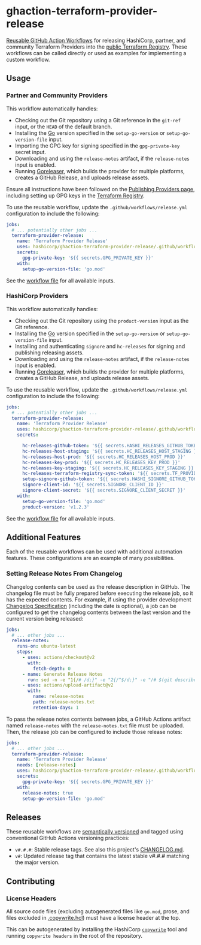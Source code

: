 # ghaction-terraform-provider-release

[Reusable GitHub Action Workflows](https://docs.github.com/en/actions/learn-github-actions/reusing-workflows) for releasing HashiCorp, partner, and community Terraform Providers into the [public Terraform Registry](https://registry.terraform.io/). These workflows can be called directly or used as examples for implementing a custom workflow.

## Usage

### Partner and Community Providers

This workflow automatically handles:

- Checking out the Git repository using a Git reference in the `git-ref` input, or the `HEAD` of the default branch.
- Installing the [Go](https://go.dev/) version specified in the `setup-go-version` or `setup-go-version-file` input.
- Importing the GPG key for signing specified in the `gpg-private-key` secret input.
- Downloading and using the `release-notes` artifact, if the `release-notes` input is enabled.
- Running [Goreleaser](https://goreleaser.com/), which builds the provider for multiple platforms, creates a GitHub Release, and uploads release assets.

Ensure all instructions have been followed on the [Publishing Providers page](https://developer.hashicorp.com/terraform/registry/providers/publishing), including setting up GPG keys in the [Terraform Registry](https://registry.terraform.io/).

To use the reusable workflow, update the `.github/workflows/release.yml` configuration to include the following:

```yaml
jobs:
  # ... potentially other jobs ...
  terraform-provider-release:
    name: 'Terraform Provider Release'
    uses: hashicorp/ghaction-terraform-provider-release/.github/workflows/community.yml@v2
    secrets:
      gpg-private-key: '${{ secrets.GPG_PRIVATE_KEY }}'
    with:
      setup-go-version-file: 'go.mod'
```

See the [workflow file](https://github.com/hashicorp/ghaction-terraform-provider-release/blob/main/.github/workflows/community.yml) for all available inputs.

### HashiCorp Providers

This workflow automatically handles:

- Checking out the Git repository using the `product-version` input as the Git reference.
- Installing the [Go](https://go.dev/) version specified in the `setup-go-version` or `setup-go-version-file` input.
- Installing and authenticating `signore` and `hc-releases` for signing and publishing releasing assets.
- Downloading and using the `release-notes` artifact, if the `release-notes` input is enabled.
- Running [Goreleaser](https://goreleaser.com/), which builds the provider for multiple platforms, creates a GitHub Release, and uploads release assets.

To use the reusable workflow, update the `.github/workflows/release.yml` configuration to include the following:

```yaml
jobs:
  # ... potentially other jobs ...
  terraform-provider-release:
    name: 'Terraform Provider Release'
    uses: hashicorp/ghaction-terraform-provider-release/.github/workflows/hashicorp.yml@v2
    secrets:

      hc-releases-github-token: '${{ secrets.HASHI_RELEASES_GITHUB_TOKEN }}'
      hc-releases-host-staging: '${{ secrets.HC_RELEASES_HOST_STAGING }}'
      hc-releases-host-prod: '${{ secrets.HC_RELEASES_HOST_PROD }}'
      hc-releases-key-prod: '${{ secrets.HC_RELEASES_KEY_PROD }}'
      hc-releases-key-staging: '${{ secrets.HC_RELEASES_KEY_STAGING }}'
      hc-releases-terraform-registry-sync-token: '${{ secrets.TF_PROVIDER_RELEASE_TERRAFORM_REGISTRY_SYNC_TOKEN }}'
      setup-signore-github-token: '${{ secrets.HASHI_SIGNORE_GITHUB_TOKEN }}'
      signore-client-id: '${{ secrets.SIGNORE_CLIENT_ID }}'
      signore-client-secret: '${{ secrets.SIGNORE_CLIENT_SECRET }}'
    with:
      setup-go-version-file: 'go.mod'
      product-version: 'v1.2.3'
```

See the [workflow file](https://github.com/hashicorp/ghaction-terraform-provider-release/blob/main/.github/workflows/hashicorp.yml) for all available inputs.

## Additional Features

Each of the reusable workflows can be used with additional automation features. These configurations are an example of many possibilities.

### Setting Release Notes From Changelog

Changelog contents can be used as the release description in GitHub. The changelog file must be fully prepared before executing the release job, so it has the expected contents. For example, if using the provider development [Changelog Specification](https://www.terraform.io/docs/extend/best-practices/versioning.html#changelog-specification) (including the date is optional), a job can be configured to get the changelog contents between the last version and the current version being released:

```yaml
jobs:
  # ... other jobs ...
  release-notes:
    runs-on: ubuntu-latest
    steps:
      - uses: actions/checkout@v2
        with:
          fetch-depth: 0
      - name: Generate Release Notes
        run: sed -n -e "1{/# /d;}" -e "2{/^$/d;}" -e "/# $(git describe --abbrev=0 --exclude="$(git describe --abbrev=0 --match='v*.*.*' --tags)" --match='v*.*.*' --tags | tr -d v)/q;p" CHANGELOG.md > release-notes.txt
      - uses: actions/upload-artifact@v2
        with:
          name: release-notes
          path: release-notes.txt
          retention-days: 1
```

To pass the release notes contents between jobs, a GitHub Actions artifact named `release-notes` with the `release-notes.txt` file must be uploaded. Then, the release job can be configured to include those release notes:

```yaml
jobs:
  # ... other jobs ...
  terraform-provider-release:
    name: 'Terraform Provider Release'
    needs: [release-notes]
    uses: hashicorp/ghaction-terraform-provider-release/.github/workflows/community.yml@v2
    secrets:
      gpg-private-key: '${{ secrets.GPG_PRIVATE_KEY }}'
    with:
      release-notes: true
      setup-go-version-file: 'go.mod'
```

## Releases

These reusable workflows are [semantically versioned](https://semver.org/) and tagged using conventional GitHub Actions versioning practices:

- `v#.#.#`: Stable release tags. See also this project's [CHANGELOG.md](./CHANGELOG.md).
- `v#`: Updated release tag that contains the latest stable v#.#.# matching the major version.

## Contributing

### License Headers
All source code files (excluding autogenerated files like `go.mod`, prose, and files excluded in [.copywrite.hcl](.copywrite.hcl)) must have a license header at the top.

This can be autogenerated by installing the HashiCorp [`copywrite`](https://github.com/hashicorp/copywrite#getting-started) tool and running `copywrite headers` in the root of the repository.
